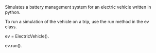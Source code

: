 Simulates a battery management system for an electric vehicle written in python.

To run a simulation of the vehicle on a trip, use the run method in the ev class.

ev = ElectricVehicle().

ev.run().
